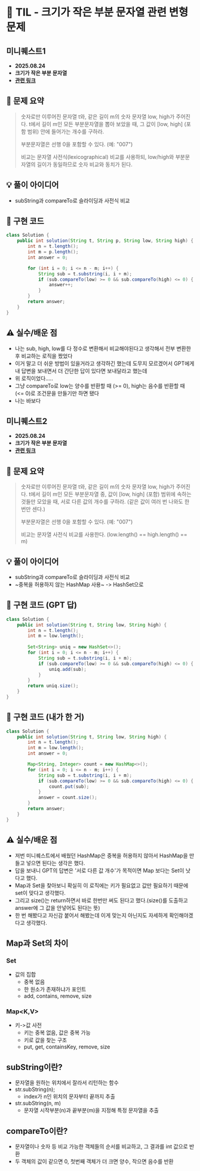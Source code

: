 # 📌 TIL - 크기가 작은 부분 문자열 관련 변형 문제

## 미니퀘스트1
- **2025.08.24**
- **크기가 작은 부분 문자열**
- **[관련 링크](https://school.programmers.co.kr/learn/courses/30/lessons/147355)**

## 📝 문제 요약
> 숫자로만 이루어진 문자열 t와, 같은 길이 m의 숫자 문자열 low, high가 주어진다.
t에서 길이 m인 모든 부분문자열을 뽑아 보았을 때, 그 값이 [low, high] (포함 범위) 안에 들어가는 개수를 구하라.
>
> 부분문자열은 선행 0을 포함할 수 있다. (예: "007")
>
> 비교는 문자열 사전식(lexicographical) 비교를 사용하되, low/high와 부분문자열의 길이가 동일하므로 숫자 비교와 동치가 된다.


## 💡 풀이 아이디어 
- subString과 compareTo로 슬라이딩과 사전식 비교

## 🧩 구현 코드
```java
class Solution {
    public int solution(String t, String p, String low, String high) {
        int n = t.length();
        int m = p.length();
        int answer = 0;

        for (int i = 0; i <= n - m; i++) {
            String sub = t.substring(i, i + m); 
            if (sub.compareTo(low) >= 0 && sub.compareTo(high) <= 0) {        
                answer++;
            }
        }
        return answer;
    }
}
```


## ⚠️ 실수/배운 점
- 나는 sub, high, low를 다 정수로 변환해서 비교해야된다고 생각해서 전부 변환한 후 비교하는 로직을 짰었다
- 이거 말고 더 쉬운 방법이 있을거라고 생각하긴 했는데 도무지 모르겠어서 GPT에게 내 답변을 보내면서 더 간단한 답이 있다면 보내달라고 했는데
- 위 로직이었다.....
- 그냥 compareTo로 low는 양수를 반환할 때 (>= 0), high는 음수를 반환할 때 (<= 0)로 조건문을 만들기만 하면 됐다
- 나는 바보다

## 미니퀘스트2
- **2025.08.24**
- **크기가 작은 부분 문자열**
- **[관련 링크](https://school.programmers.co.kr/learn/courses/30/lessons/147355)**

## 📝 문제 요약
> 숫자로만 이루어진 문자열 t와, 같은 길이 m의 숫자 문자열 low, high가 주어진다.
> t에서 길이 m인 모든 부분문자열 중, 값이 [low, high] (포함) 범위에 속하는 것들만 모았을 때, 서로 다른 값의 개수를 구하라.
(같은 값이 여러 번 나와도 한 번만 센다.)
> 
> 부분문자열은 선행 0을 포함할 수 있다. (예: "007")
> 
> 비교는 문자열 사전식 비교를 사용한다. (low.length() == high.length() == m)


## 💡 풀이 아이디어 
- subString과 compareTo로 슬라이딩과 사전식 비교
- ~중복을 허용하지 않는 HashMap 사용~ -> HashSet으로


## 🧩 구현 코드 (GPT 답)
```java
class Solution {
    public int solution(String t, String low, String high) {
        int n = t.length();
        int m = low.length();
        
        Set<String> uniq = new HashSet<>();
        for (int i = 0; i <= n - m; i++) {
            String sub = t.substring(i, i + m);
            if (sub.compareTo(low) >= 0 && sub.compareTo(high) <= 0) {
                uniq.add(sub);
            }
        }
        return uniq.size();
    }
}
```


## 🧩 구현 코드 (내가 한 거)
```java
class Solution {
    public int solution(String t, String low, String high) {
        int n = t.length();
        int m = low.length();
        int answer = 0;

        Map<String, Integer> count = new HashMap<>();
        for (int i = 0; i <= n - m; i++) {
            String sub = t.substring(i, i + m); 
            if (sub.compareTo(low) >= 0 && sub.compareTo(high) <= 0) {        
                count.put(sub);
            }
            answer = count.size();
        }
        return answer;
    }
}
```


## ⚠️ 실수/배운 점
- 저번 미니퀘스트에서 배웠던 HashMap은 중복을 허용하지 않아서 HashMap을 만들고 넣으면 된다는 생각은 했다.
- 답을 보내니 GPT의 답변은 '서로 다른 값 개수'가 목적이면 Map 보다는 Set이 낫다고 했다.
- Map과 Set을 찾아보니 확실히 이 로직에는 키가 필요없고 값만 필요하기 때문에 set이 맞다고 생각했다.
- 그리고 size()는 return하면서 바로 한번만 써도 된다고 했다.(size()를 도출하고 answer에 그 값을 안넣어도 된다는 뜻)
- 한 번 해봤다고 자신감 붙어서 해봤는데 이게 맞는지 아닌지도 자세하게 확인해야겠다고 생각했다.

## Map과 Set의 차이
### Set<E>
- 값의 집합
  - 중복 없음
  - 한 원소가 존재하냐가 포인트
  - add, contains, remove, size
### Map<K,V>
- 키->값 사전
  - 키는 중복 없음, 값은 중복 가능
  - 키로 값을 찾는 구조
  - put, get, containsKey, remove, size

## subString이란?
- 문자열을 원하는 위치에서 잘라서 리턴하는 함수
- str.subString(n);
  - index가 n인 위치의 문자부터 끝까지 추출
- str.subString(n, m)
  - 문자열 시작부분(n)과 끝부분(m)을 지정해 특정 문자열을 추출

## compareTo이란?
- 문자열이나 숫자 등 비교 가능한 객체들의 순서를 비교하고, 그 결과를 int 값으로 반환
- 두 객체의 값이 같으면 0, 첫번째 객체가 더 크면 양수, 작으면 음수를 반환

